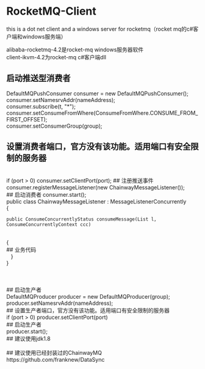 # RocketMQ-Client
this is a dot net client and a windows server for rocketmq（rocket mq的c#客户端和windows服务端）

alibaba-rocketmq-4.2是rocket-mq windows服务器软件
<br>
client-ikvm-4.2为rocket-mq c#客户端dll
<br>
## 启动推送型消费者
DefaultMQPushConsumer consumer = new DefaultMQPushConsumer();
<br>
consumer.setNamesrvAddr(nameAddress);
<br>
consumer.subscribe(t, "*");
<br>
consumer.setConsumeFromWhere(ConsumeFromWhere.CONSUME_FROM_FIRST_OFFSET);
<br>
consumer.setConsumerGroup(group);
## 设置消费者端口，官方没有该功能。适用端口有安全限制的服务器
<br>
if (port > 0) consumer.setClientPort(port);
## 注册推送事件
<br>
consumer.registerMessageListener(new ChainwayMessageListener());
<br>
## 启动消费者
consumer.start();
<br>
public class ChainwayMessageListener : MessageListenerConcurrently
<br>
{
<br>

    public ConsumeConcurrentlyStatus consumeMessage(List l, ConsumeConcurrentlyContext ccc)
<br>
    {
<br>
## 业务代码
<br>
    }
<br>
}
<br>

<br>
<br>
<br>
## 启动生产者
<br>
DefaultMQProducer producer = new DefaultMQProducer(group);
<br>
producer.setNamesrvAddr(nameAddress);
<br>
## 设置生产者端口，官方没有该功能。适用端口有安全限制的服务器
<br>
if (port > 0) producer.setClientPort(port)
<br>
## 启动生产者
<br>
producer.start();
<br>
## 建议使用jdk1.8
<br>
<br>
## 建议使用已经封装过的ChainwayMQ
<br>
https://github.com/franknew/DataSync

